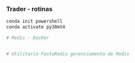 ### Trader - rotinas
```zsh
conda init powershell
conda activate py38mt4

```


```zsh
# Redis - Docker


# Utilitario FastoRedis gerenciamento de Redis

```